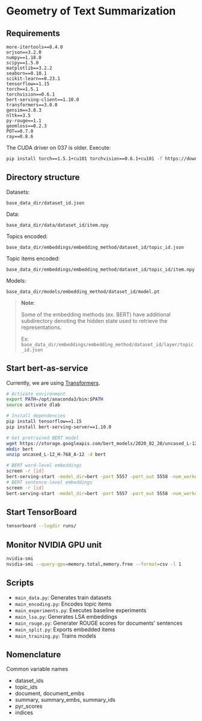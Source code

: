 # Geometry of Text Summarization

## Requirements

    more-itertools==8.4.0
    orjson==3.2.0
    numpy==1.18.0
    scipy==1.5.0
    matplotlib==3.2.2
    seaborn==0.10.1
    scikit-learn==0.23.1
    tensorflow==1.15
    torch==1.5.1
    torchvision==0.6.1
    bert-serving-client==1.10.0
    transformers==3.0.0
    gensim==3.8.3
    nltk==3.5
    py-rouge==1.1
    geomloss==0.2.3
    POT==0.7.0
    ray==0.8.6

The CUDA driver on 037 is older. Execute:

```bash
pip install torch==1.5.1+cu101 torchvision==0.6.1+cu101 -f https://download.pytorch.org/whl/torch_stable.html
```

## Directory structure

Datasets:

`base_data_dir/dataset_id.json`

Data:

`base_data_dir/data/dataset_id/item.npy`

Topics encoded:

`base_data_dir/embeddings/embedding_method/dataset_id/topic_id.json`

Topic items encoded:

`base_data_dir/embeddings/embedding_method/dataset_id/topic_id/item.npy`

Models:

`base_data_dir/models/embedding_method/dataset_id/model.pt`

> **Note**:
>
> Some of the embedding methods (ex. BERT) have additional subdirectory denoting the hidden state used to retrieve the representations.
> 
> Ex:
> `base_data_dir/embeddings/embedding_method/dataset_id/layer/topic_id.json`

## Start bert-as-service

Currently, we are using [Transformers](https://github.com/huggingface/transformers).

```bash
# Activate environment
export PATH=/opt/anaconda3/bin:$PATH
source activate dlab

# Install dependencies
pip install tensorflow==1.15
pip install bert-serving-server==1.10.0

# Get pretrained BERT model
wget https://storage.googleapis.com/bert_models/2020_02_20/uncased_L-12_H-768_A-12.zip
mkdir bert
unzip uncased_L-12_H-768_A-12 -d bert

# BERT word-level embeddings
screen -r [id]
bert-serving-start -model_dir=bert -port 5557 -port_out 5558 -num_worker=8 -max_seq_len=NONE -max_batch_size=64 -pooling_strategy=NONE -show_tokens_to_client
# BERT sentence-level embeddings
screen -r [id]
bert-serving-start -model_dir=bert -port 5557 -port_out 5558 -num_worker=8 -max_seq_len=NONE -max_batch_size=64
```

## Start TensorBoard

```bash
tensorboard --logdir runs/
```

## Monitor NVIDIA GPU unit

```bash
nvidia-smi
nvidia-smi --query-gpu=memory.total,memory.free --format=csv -l 1
```

## Scripts

- `main_data.py`:           Generates train datasets
- `main_encoding.py`:       Encodes topic items
- `main_experiments.py`:    Executes baseline experiments
- `main_lsa.py`:            Generates LSA embeddings
- `main_rouge.py`:          Generater ROUGE scores for documents' sentences
- `main_split.py`:          Exports embedded items
- `main_training.py`:       Trains models

## Nomenclature

Common variable names

- dataset_ids
- topic_ids
- document, document_embs
- summary, summary_embs, summary_ids
- pyr_scores
- indices
